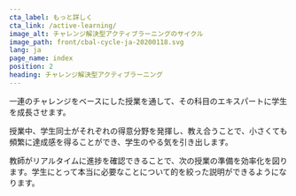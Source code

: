```yaml
---
cta_label: もっと詳しく
cta_link: /active-learning/
image_alt: チャレンジ解決型アクティブラーニングのサイクル
image_path: front/cbal-cycle-ja-20200118.svg
lang: ja
page_name: index
position: 2
heading: チャレンジ解決型アクティブラーニング
---
```


一連のチャレンジをベースにした授業を通して、その科目のエキスパートに学生を成長させます。

授業中、学生同士がそれぞれの得意分野を発揮し、教え合うことで、小さくても頻繁に達成感を得ることができ、学生のやる気を引き出します。

教師がリアルタイムに進捗を確認できることで、次の授業の準備を効率化を図ります。学生にとって本当に必要なことについて的を絞った説明ができるようになります。
